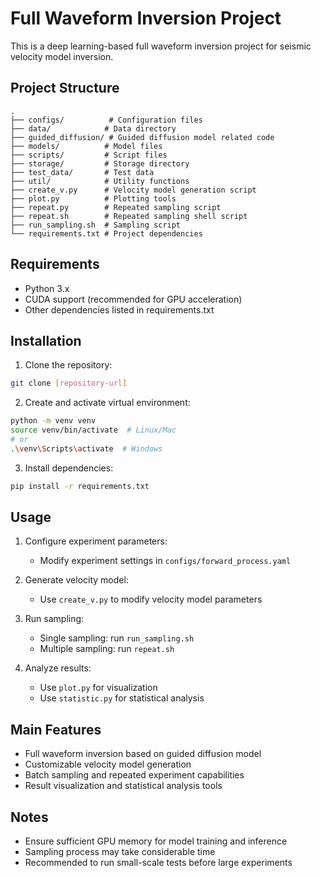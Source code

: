 # Full Waveform Inversion Project

This is a deep learning-based full waveform inversion project for seismic velocity model inversion.

## Project Structure

```
.
├── configs/          # Configuration files
├── data/            # Data directory
├── guided_diffusion/ # Guided diffusion model related code
├── models/          # Model files
├── scripts/         # Script files
├── storage/         # Storage directory
├── test_data/       # Test data
├── util/            # Utility functions
├── create_v.py      # Velocity model generation script
├── plot.py          # Plotting tools
├── repeat.py        # Repeated sampling script
├── repeat.sh        # Repeated sampling shell script
├── run_sampling.sh  # Sampling script
└── requirements.txt # Project dependencies
```

## Requirements

- Python 3.x
- CUDA support (recommended for GPU acceleration)
- Other dependencies listed in requirements.txt

## Installation

1. Clone the repository:
```bash
git clone [repository-url]
```

2. Create and activate virtual environment:
```bash
python -m venv venv
source venv/bin/activate  # Linux/Mac
# or
.\venv\Scripts\activate  # Windows
```

3. Install dependencies:
```bash
pip install -r requirements.txt
```

## Usage

1. Configure experiment parameters:
   - Modify experiment settings in `configs/forward_process.yaml`

2. Generate velocity model:
   - Use `create_v.py` to modify velocity model parameters

3. Run sampling:
   - Single sampling: run `run_sampling.sh`
   - Multiple sampling: run `repeat.sh`

4. Analyze results:
   - Use `plot.py` for visualization
   - Use `statistic.py` for statistical analysis

## Main Features

- Full waveform inversion based on guided diffusion model
- Customizable velocity model generation
- Batch sampling and repeated experiment capabilities
- Result visualization and statistical analysis tools

## Notes

- Ensure sufficient GPU memory for model training and inference
- Sampling process may take considerable time
- Recommended to run small-scale tests before large experiments